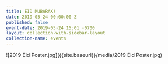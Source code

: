 ```yaml
---
title: EID MUBARAK!
date: 2019-05-24 00:00:00 Z
published: false
event-date: 2019-05-24 15:01 -0700
layout: collection-with-sidebar-layout
collection-name: events
---
```


![2019 Eid Poster.jpg]({{site.baseurl}}/media/2019 Eid Poster.jpg)

